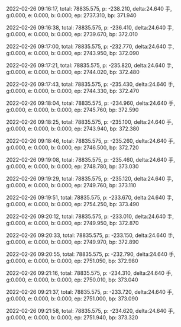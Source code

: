 2022-02-26 09:16:17, total: 78835.575, p: -238.210, delta:24.640 手, g:0.000, e: 0.000, b: 0.000, ep: 2737.310, bp: 371.940

2022-02-26 09:16:38, total: 78835.575, p: -236.410, delta:24.640 手, g:0.000, e: 0.000, b: 0.000, ep: 2739.670, bp: 372.010

2022-02-26 09:17:00, total: 78835.575, p: -232.770, delta:24.640 手, g:0.000, e: 0.000, b: 0.000, ep: 2743.950, bp: 372.090

2022-02-26 09:17:21, total: 78835.575, p: -235.820, delta:24.640 手, g:0.000, e: 0.000, b: 0.000, ep: 2744.020, bp: 372.480

2022-02-26 09:17:43, total: 78835.575, p: -235.430, delta:24.640 手, g:0.000, e: 0.000, b: 0.000, ep: 2744.330, bp: 372.470

2022-02-26 09:18:04, total: 78835.575, p: -234.960, delta:24.640 手, g:0.000, e: 0.000, b: 0.000, ep: 2745.760, bp: 372.590

2022-02-26 09:18:25, total: 78835.575, p: -235.100, delta:24.640 手, g:0.000, e: 0.000, b: 0.000, ep: 2743.940, bp: 372.380

2022-02-26 09:18:46, total: 78835.575, p: -235.260, delta:24.640 手, g:0.000, e: 0.000, b: 0.000, ep: 2746.500, bp: 372.720

2022-02-26 09:19:08, total: 78835.575, p: -235.460, delta:24.640 手, g:0.000, e: 0.000, b: 0.000, ep: 2748.780, bp: 373.030

2022-02-26 09:19:29, total: 78835.575, p: -235.120, delta:24.640 手, g:0.000, e: 0.000, b: 0.000, ep: 2749.760, bp: 373.110

2022-02-26 09:19:51, total: 78835.575, p: -233.670, delta:24.640 手, g:0.000, e: 0.000, b: 0.000, ep: 2754.250, bp: 373.490

2022-02-26 09:20:12, total: 78835.575, p: -233.010, delta:24.640 手, g:0.000, e: 0.000, b: 0.000, ep: 2749.950, bp: 372.870

2022-02-26 09:20:33, total: 78835.575, p: -233.150, delta:24.640 手, g:0.000, e: 0.000, b: 0.000, ep: 2749.970, bp: 372.890

2022-02-26 09:20:55, total: 78835.575, p: -232.790, delta:24.640 手, g:0.000, e: 0.000, b: 0.000, ep: 2751.050, bp: 372.980

2022-02-26 09:21:16, total: 78835.575, p: -234.310, delta:24.640 手, g:0.000, e: 0.000, b: 0.000, ep: 2750.010, bp: 373.040

2022-02-26 09:21:37, total: 78835.575, p: -233.720, delta:24.640 手, g:0.000, e: 0.000, b: 0.000, ep: 2751.000, bp: 373.090

2022-02-26 09:21:58, total: 78835.575, p: -234.620, delta:24.640 手, g:0.000, e: 0.000, b: 0.000, ep: 2751.940, bp: 373.320